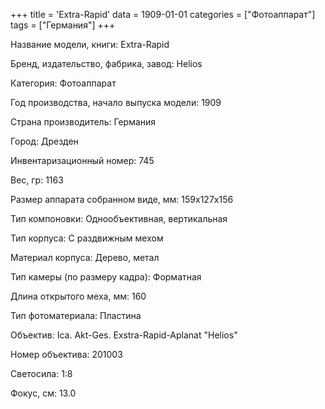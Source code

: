 +++
title = 'Extra-Rapid'
data = 1909-01-01
categories = ["Фотоаппарат"]
tags = ["Германия"]
+++

Название модели, книги: Extra-Rapid

Бренд, издательство, фабрика, завод: Helios

Категория: Фотоаппарат

Год производства, начало выпуска модели: 1909

Страна производитель: Германия

Город: Дрезден

Инвентаризационный номер: 745

Вес, гр: 1163

Размер аппарата  собранном виде, мм: 159х127х156

Тип компоновки: Однообъективная, вертикальная

Тип корпуса: С раздвижным мехом

Материал корпуса: Дерево, метал

Тип камеры (по размеру кадра): Форматная

Длина открытого меха, мм: 160

Тип фотоматериала: Пластина

Объектив: Ica. Akt-Ges. Exstra-Rapid-Aplanat "Helios"

Номер объектива: 201003

Светосила: 1:8

Фокус, см: 13.0

